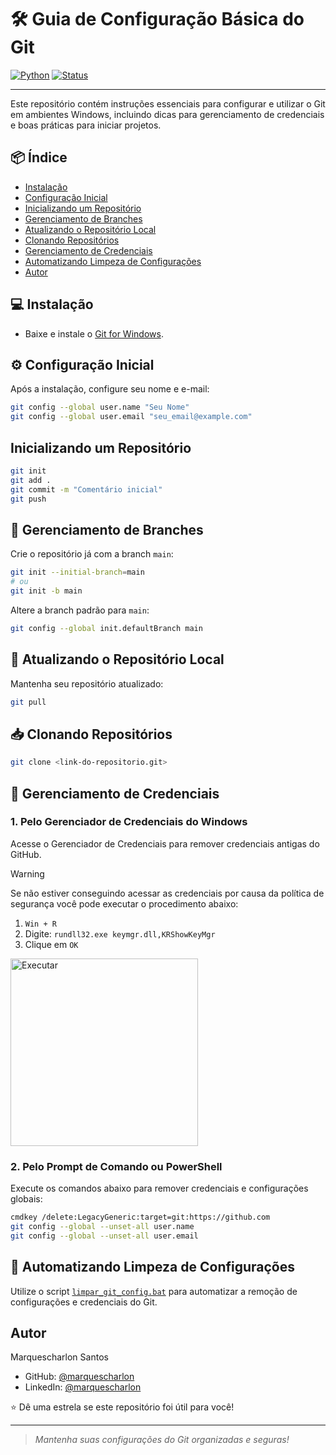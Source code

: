 # 🛠️ Guia de Configuração Básica do Git

[![Python](https://img.shields.io/badge/git-2.50%2B-blue)](https://www.python.org/)
[![Status](https://img.shields.io/badge/status-active-success.svg)]()

---

Este repositório contém instruções essenciais para configurar e utilizar o Git em ambientes Windows, incluindo dicas para gerenciamento de credenciais e boas práticas para iniciar projetos.

## 📦 Índice

- [Instalação](#-instalação)
- [Configuração Inicial](#⚙️-configuração-inicial)
- [Inicializando um Repositório](#inicializando-um-repositório)
- [Gerenciamento de Branches](#-🌿-gerenciamento-de-branches)
- [Atualizando o Repositório Local](#-🔄-atualizando-o-repositório-local)
- [Clonando Repositórios](#-📥-clonando-repositórios)
- [Gerenciamento de Credenciais](#-🔐-gerenciamento-de-credenciais)
- [Automatizando Limpeza de Configurações](#-🤖-automatizando-limpeza-de-configurações)
- [Autor](#autor)

## 💻 Instalação

- Baixe e instale o [Git for Windows](https://gitforwindows.org/).

## ⚙️ Configuração Inicial

Após a instalação, configure seu nome e e-mail:

```sh
git config --global user.name "Seu Nome"
git config --global user.email "seu_email@example.com"
```

## Inicializando um Repositório

```sh
git init
git add .
git commit -m "Comentário inicial"
git push
```

## 🌿 Gerenciamento de Branches

Crie o repositório já com a branch `main`:

```sh
git init --initial-branch=main
# ou
git init -b main
```

Altere a branch padrão para `main`:

```sh
git config --global init.defaultBranch main
```

## 🔄 Atualizando o Repositório Local

Mantenha seu repositório atualizado:

```sh
git pull
```

## 📥 Clonando Repositórios

```sh
git clone <link-do-repositorio.git>
```

## 🔐 Gerenciamento de Credenciais

### 1. Pelo Gerenciador de Credenciais do Windows

Acesse o Gerenciador de Credenciais para remover credenciais antigas do GitHub.

> [!WARNING]
> Se não estiver conseguindo acessar as credenciais por causa da política de segurança você pode executar o procedimento abaixo: <br>
> 1. `Win + R`
> 2. Digite: `rundll32.exe keymgr.dll,KRShowKeyMgr`
> 3. Clique em `OK`

<img src="https://github.com/user-attachments/assets/03d6f38d-62ba-41ec-8ba0-9f830b2d87c4" alt="Executar" width="300"/>

### 2. Pelo Prompt de Comando ou PowerShell

Execute os comandos abaixo para remover credenciais e configurações globais:

```sh
cmdkey /delete:LegacyGeneric:target=git:https://github.com
git config --global --unset-all user.name
git config --global --unset-all user.email
```

## 🤖 Automatizando Limpeza de Configurações

Utilize o script [`limpar_git_config.bat`](limpar_git_config.bat) para automatizar a remoção de configurações e credenciais do Git.

## Autor

Marquescharlon Santos  
- GitHub: [@marquescharlon](https://github.com/marquescharlon)  
- LinkedIn: [@marquescharlon](https://www.linkedin.com/in/marquescharlon/)

⭐️ Dê uma estrela se este repositório foi útil para você!

---
> _Mantenha suas configurações do Git organizadas e seguras!_
